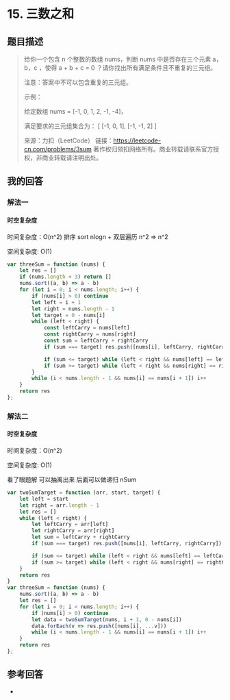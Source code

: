 # 15. 三数之和

## 题目描述

> 给你一个包含 n 个整数的数组 nums，判断 nums 中是否存在三个元素 a，b，c ，使得 a + b + c = 0 ？请你找出所有满足条件且不重复的三元组。
>
> 注意：答案中不可以包含重复的三元组。
>
> 示例：
>
> 给定数组 nums = [-1, 0, 1, 2, -1, -4]，
>
> 满足要求的三元组集合为：
> [
> [-1, 0, 1],
> [-1, -1, 2]
> ]
>
> 来源：力扣（LeetCode）
> 链接：https://leetcode-cn.com/problems/3sum
> 著作权归领扣网络所有。商业转载请联系官方授权，非商业转载请注明出处。

## 我的回答

### 解法一

#### 时空复杂度

时间复杂度：O(n^2) 排序 sort nlogn + 双层遍历 n^2 => n^2

空间复杂度: O(1)

```JavaScript
var threeSum = function (nums) {
    let res = []
    if (nums.length < 3) return []
    nums.sort((a, b) => a - b)
    for (let i = 0; i < nums.length; i++) {
        if (nums[i] > 0) continue
        let left = i + 1
        let right = nums.length - 1
        let target = 0 - nums[i]
        while (left < right) {
            const leftCarry = nums[left]
            const rightCarry = nums[right]
            const sum = leftCarry + rightCarry
            if (sum === target) res.push([nums[i], leftCarry, rightCarry])

            if (sum <= target) while (left < right && nums[left] == leftCarry) left++
            if (sum >= target) while (left < right && nums[right] == rightCarry) right--
        }
        while (i < nums.length - 1 && nums[i] == nums[i + 1]) i++
    }
    return res
};
```

### 解法二

#### 时空复杂度

时间复杂度：O(n^2)

空间复杂度: O(1)

看了眼题解 可以抽离出来 后面可以做递归 nSum

```JavaScript
var twoSumTarget = function (arr, start, target) {
    let left = start
    let right = arr.length - 1
    let res = []
    while (left < right) {
        let leftCarry = arr[left]
        let rightCarry = arr[right]
        let sum = leftCarry + rightCarry
        if (sum === target) res.push([nums[i], leftCarry, rightCarry])

        if (sum <= target) while (left < right && nums[left] == leftCarry) left++
        if (sum >= target) while (left < right && nums[right] == rightCarry) right--
    }
    return res
}
var threeSum = function (nums) {
    nums.sort((a, b) => a - b)
    let res = []
    for (let i = 0; i < nums.length; i++) {
        if (nums[i] > 0) continue
        let data = twoSumTarget(nums, i + 1, 0 - nums[i])
        data.forEach(v => res.push([nums[i], ...v]))
        while (i < nums.length - 1 && nums[i] == nums[i + 1]) i++
    }
    return res
};
```

## 参考回答

-
